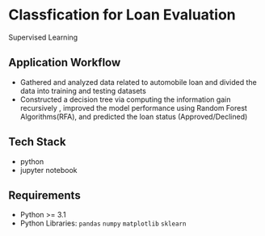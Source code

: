 # Classfication for Loan Evaluation
Supervised Learning

## Application Workflow
- Gathered and analyzed data related to automobile loan and divided the data into training and testing datasets
- Constructed a decision tree via computing the information gain recursively , improved the model performance using Random Forest Algorithms(RFA), and predicted the loan status (Approved/Declined)

## Tech Stack
- python
- jupyter notebook

## Requirements
* Python >= 3.1
* Python Libraries: `pandas` `numpy` `matplotlib` `sklearn`
